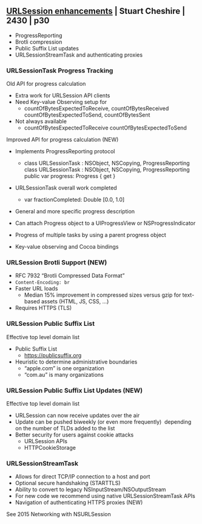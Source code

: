 ## [URLSession enhancements](3-urlsession-enhancements.md) | Stuart Cheshire | 2430 | p30



- ProgressReporting
- Brotli compression
- Public Suffix List updates
- URLSessionStreamTask and authenticating proxies


### URLSessionTask Progress Tracking

Old API for progress calculation

- Extra work for URLSession API clients
- Need Key-value Observing setup for
  - countOfBytesExpectedToReceive, countOfBytesReceived countOfBytesExpectedToSend, countOfBytesSent
- Not always available
  - countOfBytesExpectedToReceive countOfBytesExpectedToSend


Improved API for progress calculation (NEW)

- Implements ProgressReporting protocol
  - class URLSessionTask : NSObject, NSCopying, ProgressReporting
class URLSessionTask : NSObject, NSCopying, ProgressReporting
public var progress: Progress { get }


- URLSessionTask overall work completed
  - var fractionCompleted: Double [0.0, 1.0]
- General and more specific progress description
- Can attach Progress object to a UIProgressView or NSProgressIndicator
- Progress of multiple tasks by using a parent progress object
- Key-value observing and Cocoa bindings


### URLSession Brotli Support  (NEW)

- RFC 7932 “Brotli Compressed Data Format”
- `Content-Encoding: br`
- Faster URL loads
  - Median 15% improvement in compressed sizes versus gzip for text-based assets (HTML, JS, CSS, ...)
- Requires HTTPS (TLS)


### URLSession Public Suffix List

Effective top level domain list

- Public Suffix List
  - https://publicsuffix.org
- Heuristic to determine administrative boundaries
  - “apple.com” is one organization
  - “com.au” is many organizations

### URLSession Public Suffix List Updates (NEW)

Effective top level domain list

- URLSession can now receive updates over the air
- Update can be pushed biweekly (or even more frequently)  depending on the number of TLDs added to the list
- Better security for users against cookie attacks
  - URLSession APIs
  - HTTPCookieStorage


### URLSessionStreamTask

- Allows for direct TCP/IP connection to a host and port
- Optional secure handshaking (STARTTLS)
- Ability to convert to legacy NSInputStream/NSOutputStream
- For new code we recommend using native URLSessionStreamTask APIs
- Navigation of authenticating HTTPS proxies (NEW)

See 2015 Networking with NSURLSession

